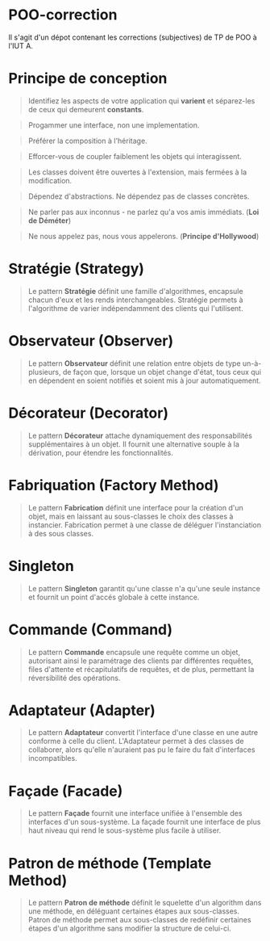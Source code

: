 # POO-correction

Il s'agit d'un dépot contenant les corrections (subjectives) de TP de POO à l'IUT A.

# Principe de conception


> Identifiez les aspects de votre application qui **varient** et
  séparez-les de ceux qui demeurent **constants**.
  
> Progammer une interface, non une implementation.

> Préférer la composition à l'héritage.

> Efforcer-vous de coupler faiblement les objets qui interagissent.

> Les classes doivent être ouvertes à l'extension, mais fermées à la modification.

> Dépendez d'abstractions. Ne dépendez pas de classes concrètes.

> Ne parler pas aux inconnus - ne parlez qu'a vos amis immédiats. (**Loi de Déméter**)

> Ne nous appelez pas, nous vous appelerons. (**Principe d'Hollywood**)

# Stratégie (Strategy)

> Le pattern **Stratégie** définit une famille d'algorithmes, encapsule chacun d'eux et les rends interchangeables.
Stratégie permets à l'algorithme de varier indépendamment des clients qui l'utilisent.

# Observateur (Observer)

> Le pattern **Observateur** définit une relation entre objets de type un-à-plusieurs, de façon que,
lorsque un objet change d'état, tous ceux qui en dépendent en soient notifiés et soient mis à jour automatiquement.

# Décorateur (Decorator)

> Le pattern **Décorateur** attache dynamiquement des responsabilités supplémentaires à un objet. Il fournit
une alternative souple à la dérivation, pour étendre les fonctionnalités.

# Fabriquation (Factory Method)

> Le pattern **Fabrication** définit une interface pour la création d'un objet, mais en laissant au sous-classes le choix des classes à instancier. Fabrication permet à une classe de déléguer l'instanciation à des sous classes.

# Singleton

> Le pattern **Singleton** garantit qu'une classe n'a qu'une seule instance et fournit un point d'accés globale à cette instance.

# Commande (Command)

> Le pattern **Commande** encapsule une requête comme un objet, autorisant ainsi le paramétrage des clients par différentes requêtes, files d'attente et récapitulatifs de requêtes, et de plus, permettant la réversibilité des opérations.

# Adaptateur (Adapter)

> Le pattern **Adaptateur** convertit l'interface d'une classe en une autre conforme à celle du client. L'Adaptateur permet à des classes de collaborer, alors qu'elle n'auraient pas pu le faire du fait d'interfaces incompatibles.

# Façade (Facade)

> Le pattern **Façade** fournit une interface unifiée à l'ensemble des interfaces d'un sous-système. La façade fournit une interface de plus
haut niveau qui rend le sous-système plus facile à utiliser.

# Patron de méthode (Template Method)

> Le pattern **Patron de méthode** définit le squelette d'un algorithm dans une méthode, en déléguant certaines étapes aux sous-classes. Patron de méthode permet aux sous-classes de redéfinir certaines étapes d'un algorithme sans modifier la structure de celui-ci.
